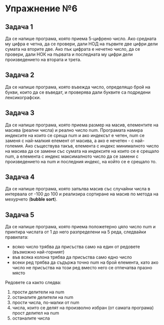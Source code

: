 # Упражнение №6

## Задача 1
Да се напише програма, която приема 5-цифрено число. Ако средната му цифра е четна, да се провери, дали НОД на първите две цифри дели сумата на вторите две. Ако пък цифрата е нечетно число, да се провери, дали НОК на първата и последната му цифри дели произведението на втората и трета.

## Задача 2
Да се напише програма, която въвежда число, определящо брой на букви, които да се въведат, и проверява дали буквите са подредени лексикографски.

## Задача 3
Да се напише програма, която приема размер на масив, елементите на масива (реални числа) и реално число num. Програмата намира индексите на които се среща num и ако индексът е четен, num се заменя с най-малкия елемент от масива, а ако е нечетен - с най-големия. Ако съществува такъв, елемента с индекс минималното число на масива да се замени със сумата на индексите на които се е срещало num, а елемента с индекс максималното число да се замени с произведението на num и последния индекс, на който се e срещало то.

## Задача 4
Да се напише програма, която запълва масив със случайни числа в интервала от -100 до 100 и реализира сортиране на масив по метода на мехурчето (**bubble sort**).

## Задача 5
Да се напише програма, която приема положетерно цяло число num и принтира числата от 1 до него разпределени на 5 реда, следвайки правилата:
 * всяко число трябва да присъства само на един от редовете (възможно най-горният)
 * във всяка колона трябва да присъства само едно число
 * всеки ред трябва да съдържа точно num на брой елемента, като ако число не присъства на този ред вместо него се отпечатва празно място  

Редовете са както следва:
 1. прости делители на num
 2. останалите делители на num
 3. прости числа, по-малки от num
 4. числа, които се делят на произволно избран (от самата програма) прост делител на num
 5. останалите числа


